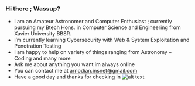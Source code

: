 ### Hi there ; Wassup?


-  I am an Amateur Astronomer and Computer Enthusiast  ; currently pursuing my Btech Hons. in Computer Science and Engineering from Xavier University BBSR. 
-  I’m currently learning Cybersecurity with Web & System Exploitation and Penetration Testing
-  I am happy to help on variety of things ranging from Astronomy – Coding  and many more
-  Ask me about anything you want im always online
-  You can contact me at arnodian.insnet@gmail.com
-  Have a good day and thanks for checking in 
![alt text](https://encrypted-tbn0.gstatic.com/images?q=tbn:ANd9GcS9UZt1weDbuM6FwTuegJlHc-RKkYXLvQhnXQ&usqp=CAU)

